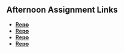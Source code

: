 ## Afternoon Assignment Links

* **[Repo](https://github.com/phichae/<ASSIGNMENT_REPO>)**
* **[Repo](https://github.com/phichae/<ASSIGNMENT_REPO>)**
* **[Repo](https://github.com/phichae/<ASSIGNMENT_REPO>)**
* **[Repo](https://github.com/phichae/<ASSIGNMENT_REPO>)**
